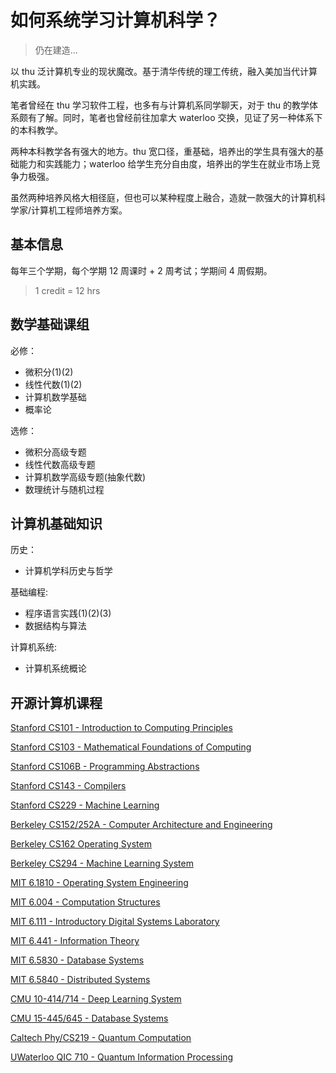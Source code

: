 # 如何系统学习计算机科学？

> 仍在建造...

以 thu 泛计算机专业的现状魔改。基于清华传统的理工传统，融入美加当代计算机实践。

笔者曾经在 thu 学习软件工程，也多有与计算机系同学聊天，对于 thu 的教学体系颇有了解。同时，笔者也曾经前往加拿大 waterloo 交换，见证了另一种体系下的本科教学。

两种本科教学各有强大的地方。thu 宽口径，重基础，培养出的学生具有强大的基础能力和实践能力；waterloo 给学生充分自由度，培养出的学生在就业市场上竞争力极强。

虽然两种培养风格大相径庭，但也可以某种程度上融合，造就一款强大的计算机科学家/计算机工程师培养方案。

## 基本信息

每年三个学期，每个学期 12 周课时 + 2 周考试；学期间 4 周假期。

> 1 credit = 12 hrs 

## 数学基础课组

必修：

+ 微积分(1)(2)
+ 线性代数(1)(2)
+ 计算机数学基础
+ 概率论

选修：

+ 微积分高级专题
+ 线性代数高级专题
+ 计算机数学高级专题(抽象代数)
+ 数理统计与随机过程


## 计算机基础知识

历史：

+ 计算机学科历史与哲学

基础编程:

+ 程序语言实践(1)(2)(3)
+ 数据结构与算法

计算机系统:

+ 计算机系统概论

## 开源计算机课程


[Stanford CS101 - Introduction to Computing Principles](https://web.stanford.edu/class/cs101/)

[Stanford CS103 - Mathematical Foundations of Computing](https://web.stanford.edu/class/cs103/)

[Stanford CS106B - Programming Abstractions](https://web.stanford.edu/class/cs106b/)

[Stanford CS143 - Compilers](https://web.stanford.edu/class/cs143/)

[Stanford CS229 - Machine Learning](http://cs229.stanford.edu/)

[Berkeley CS152/252A - Computer Architecture and Engineering](https://inst.eecs.berkeley.edu/~cs152/sp23/)

[Berkeley CS162 Operating System](https://cs162.org/)

[Berkeley CS294 - Machine Learning System](https://ucbrise.github.io/cs294-ai-sys-sp22/)

[MIT 6.1810 - Operating System Engineering](https://pdos.csail.mit.edu/6.828/2022/index.html)

[MIT 6.004 - Computation Structures](https://computationstructures.org/)

[MIT 6.111 - Introductory Digital Systems Laboratory](http://web.mit.edu/6.111/volume2/www/f2019/index.html)

[MIT 6.441 - Information Theory](https://ocw.mit.edu/courses/electrical-engineering-and-computer-science/6-441-information-theory-spring-2016/)

[MIT 6.5830 - Database Systems](http://dsg.csail.mit.edu/6.5830/)

[MIT 6.5840 - Distributed Systems](https://pdos.csail.mit.edu/6.824/)

[CMU 10-414/714 - Deep Learning System](https://dlsyscourse.org/lectures/)

[CMU 15-445/645 - Database Systems](https://15445.courses.cs.cmu.edu/spring2023/)

[Caltech Phy/CS219 - Quantum Computation](http://theory.caltech.edu/~preskill/ph219/)

[UWaterloo QIC 710 - Quantum Information Processing](https://cleve.iqc.uwaterloo.ca/qic710/index.html)
